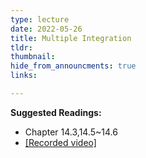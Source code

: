 ```yaml
---
type: lecture
date: 2022-05-26
title: Multiple Integration
tldr: 
thumbnail: 
hide_from_announcments: true
links: 

---
```

**Suggested Readings:**
- Chapter 14.3,14.5~14.6
- [[Recorded video]](https://youtube.com/playlist?list=PLHNZtBNWQ-85X81S56PddNZrf6hqmPqPv)
